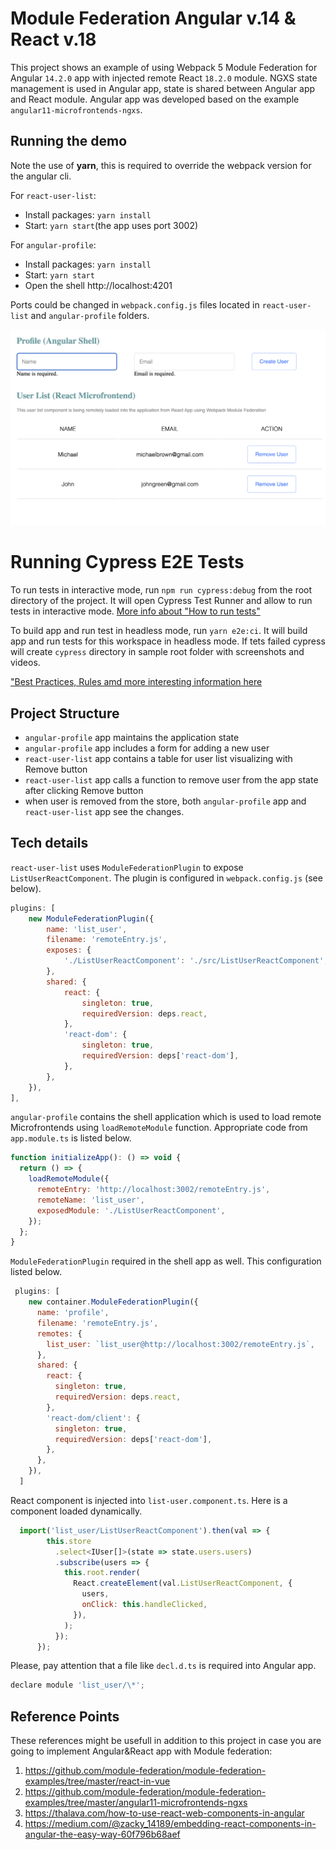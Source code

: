 # Module Federation Angular v.14 & React v.18

This project shows an example of using Webpack 5 Module Federation for Angular `14.2.0` app with injected remote React `18.2.0` module. NGXS state management is used in Angular app, state is shared between Angular app and React module. Angular app was developed based on the example `angular11-microfrontends-ngxs`.

## Running the demo

Note the use of **yarn**, this is required to override the webpack version for the angular cli.

For `react-user-list`:
- Install packages: `yarn install`
- Start: `yarn start`(the app uses port 3002)


For `angular-profile`:

- Install packages: `yarn install`
- Start: `yarn start`
- Open the shell http://localhost:4201

Ports could be changed in `webpack.config.js` files located in `react-user-list` and `angular-profile` folders.

![App Screenshot](shell.png)

# Running Cypress E2E Tests

To run tests in interactive mode, run  `npm run cypress:debug` from the root directory of the project. It will open Cypress Test Runner and allow to run tests in interactive mode. [More info about "How to run tests"](../../cypress/README.md#how-to-run-tests)

To build app and run test in headless mode, run `yarn e2e:ci`. It will build app and run tests for this workspace in headless mode. If tets failed cypress will create `cypress` directory in sample root folder with screenshots and videos.

["Best Practices, Rules amd more interesting information here](../../cypress/README.md)

## Project Structure

- `angular-profile` app maintains the application state
- `angular-profile` app includes a form for adding a new user
- `react-user-list` app contains a table for user list visualizing with Remove button 
- `react-user-list` app calls a function to remove user from the app state after clicking Remove button
- when user is removed from the store, both `angular-profile` app and `react-user-list` app
see the changes.

## Tech details

`react-user-list` uses `ModuleFederationPlugin` to expose `ListUserReactComponent`. The plugin is configured in `webpack.config.js` (see below).  

```js
plugins: [
    new ModuleFederationPlugin({
        name: 'list_user',
        filename: 'remoteEntry.js',
        exposes: {
            './ListUserReactComponent': './src/ListUserReactComponent',
        },
        shared: {
            react: {
                singleton: true,
                requiredVersion: deps.react,
            },
            'react-dom': {
                singleton: true,
                requiredVersion: deps['react-dom'],
            },
        },
    }),
],
```
`angular-profile` contains the shell application which is used to load remote Microfrontends using `loadRemoteModule` function. Appropriate code from `app.module.ts` is listed below.

```js
function initializeApp(): () => void {
  return () => {
    loadRemoteModule({
      remoteEntry: 'http://localhost:3002/remoteEntry.js',
      remoteName: 'list_user',
      exposedModule: './ListUserReactComponent',
    });
  };
}
```

`ModuleFederationPlugin` required in the shell app as well. This configuration listed below.

```js
 plugins: [
    new container.ModuleFederationPlugin({
      name: 'profile',
      filename: 'remoteEntry.js',
      remotes: {
        list_user: `list_user@http://localhost:3002/remoteEntry.js`,
      },
      shared: {
        react: {
          singleton: true,
          requiredVersion: deps.react,
        },
        'react-dom/client': {
          singleton: true,
          requiredVersion: deps['react-dom'],
        },
      },
    }),
  ]
```

React component is injected into `list-user.component.ts`. Here is a component loaded dynamically.

```js
  import('list_user/ListUserReactComponent').then(val => {
        this.store
          .select<IUser[]>(state => state.users.users)
          .subscribe(users => {
            this.root.render(
              React.createElement(val.ListUserReactComponent, {
                users,
                onClick: this.handleClicked,
              }),
            );
          });
      });
```
Please, pay attention that a file like `decl.d.ts` is required into Angular app.

```js
declare module 'list_user/\*';
```

## Reference Points

These references might be usefull in addition to this project in case you are going to implement Angular&React app with Module federation:

1. https://github.com/module-federation/module-federation-examples/tree/master/react-in-vue
2. https://github.com/module-federation/module-federation-examples/tree/master/angular11-microfrontends-ngxs
3. https://thalava.com/how-to-use-react-web-components-in-angular
4. https://medium.com/@zacky_14189/embedding-react-components-in-angular-the-easy-way-60f796b68aef



